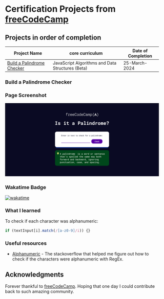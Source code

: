 
# Certification Projects from [freeCodeCamp](https://www.freecodecamp.org/learn)

## Projects in order of completion
| Project Name | core curriculum | Date of Completion |
| ----------- | ----------- | ----------- |
| [Build a Palindrome Checker](#build-a-palindrome-checker) | JavaScript Algorithms and Data Structures (Beta) | 25-March-2024 |


### Build a Palindrome Checker

### Page Screenshot
![](https://github.com/YoonadiMon/FreeCodeCamp_certificationProject/blob/main/Screenshots/ScreenshotPalindromeChecker.png)

### Wakatime Badge
[![wakatime](https://wakatime.com/badge/user/018e0ede-5109-4231-a915-219f103a6ca7/project/018e748d-668f-4b78-82cc-6daa142d11bf.svg)](https://wakatime.com/badge/user/018e0ede-5109-4231-a915-219f103a6ca7/project/018e748d-668f-4b78-82cc-6daa142d11bf)

### What I learned

To check if each character was alphanumeric:
```js
if (textInput[i].match(/[a-z0-9]/i)) {}
```

### Useful resources

- [Alphanumeric](https://stackoverflow.com/questions/388996/regex-for-javascript-to-allow-only-alphanumeric/389022#389022) - The stackoverflow that helped me figure out how to check if the characters were alphanumeric with RegEx.

## Acknowledgments

Forever thankful to [freeCodeCamp](https://www.freecodecamp.org/learn). Hoping that one day I could contribute back to such amazing community.
